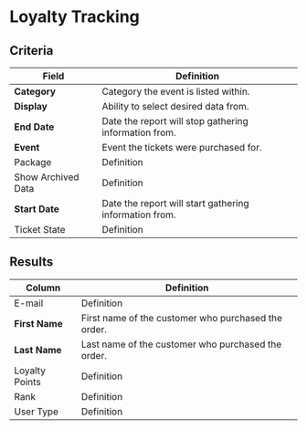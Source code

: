 # Loyalty Tracking

## Criteria

| **Field** | **Definition** |
| --- | --- |
| **Category** | Category the event is listed within. |
| **Display** | Ability to select desired data from. |
| **End Date** | Date the report will stop gathering information from. |
| **Event** | Event the tickets were purchased for. |
| Package | Definition |
| Show Archived Data | Definition |
| **Start Date** | Date the report will start gathering information from. |
| Ticket State | Definition |

## Results

| **Column** | **Definition** |
| --- | --- |
| E-mail | Definition |
| **First Name** | First name of the customer who purchased the order. |
| **Last Name** | Last name of the customer who purchased the order. |
| Loyalty Points | Definition |
| Rank | Definition |
| User Type | Definition |